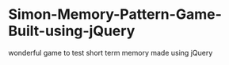 # Simon-Memory-Pattern-Game-Built-using-jQuery
wonderful game to test short term memory made using jQuery
